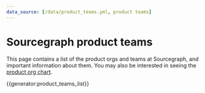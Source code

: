 ```yaml
---
data_source: [/data/product_teams.yml, product teams]
---
```


# Sourcegraph product teams

This page contains a list of the product orgs and teams at Sourcegraph, and important information about them.
You may also be interested in seeing the [product org chart](./product_org.md).

{{generator:product_teams_list}}
